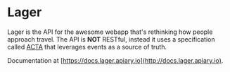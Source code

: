 # Lager

Lager is the API for the awesome webapp that's rethinking how people approach travel. The API is **NOT** RESTful, instead it uses a specification called [ACTA](https://github.com/tistaharahap/acta/blob/master/acta.md) that leverages events as a source of truth.

Documentation at [https://docs.lager.apiary.io](http://docs.lager.apiary.io).